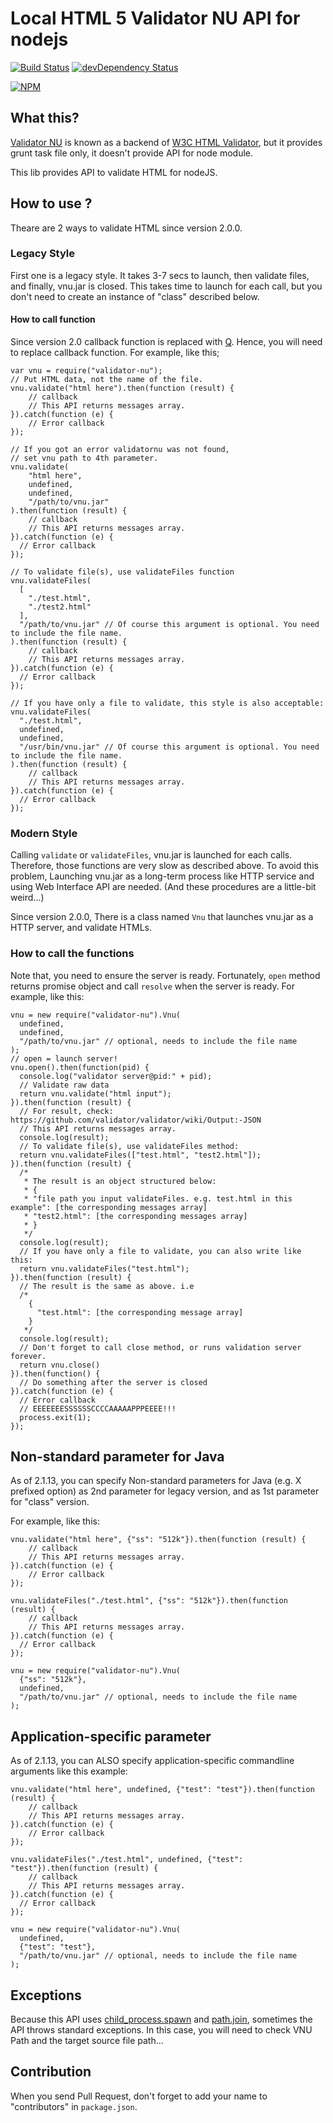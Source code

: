 # Local HTML 5 Validator NU API for nodejs

[![Build Status](https://travis-ci.org/hiroaki-yamamoto/node-validator-nu.svg?branch=master)](https://travis-ci.org/hiroaki-yamamoto/node-validator-nu)
[![devDependency Status](https://david-dm.org/hiroaki-yamamoto/node-validator-nu/dev-status.svg)](https://david-dm.org/hysoftware/node-validator-nu#info=devDependencies)

[![NPM](https://nodei.co/npm/validator-nu.png?downloads=true&downloadRank=true)](https://nodei.co/npm/validator-nu/)

## What this?

[Validator NU](http://validator.github.io/validator/) is known as a backend of
[W3C HTML Validator](http://validator.w3.org/), but it provides grunt task
file only, it doesn't provide API for node module.

This lib provides API to validate HTML for nodeJS.

## How to use ?
Theare are 2 ways to validate HTML since version 2.0.0.

### Legacy Style
First one is a legacy style. It takes 3-7 secs to launch, then validate files,
and finally, vnu.jar is closed. This takes time to launch for each call,
but you don't need to create an instance of "class" described below.

#### How to call function
Since version 2.0 callback function is replaced with
[Q](https://github.com/kriskowal/q). Hence, you will need to replace callback
function. For example, like this;

```node
var vnu = require("validator-nu");
// Put HTML data, not the name of the file.
vnu.validate("html here").then(function (result) {
    // callback
    // This API returns messages array.
}).catch(function (e) {
    // Error callback
});

// If you got an error validatornu was not found,
// set vnu path to 4th parameter.
vnu.validate(
    "html here",
    undefined,
    undefined,
    "/path/to/vnu.jar"
).then(function (result) {
    // callback
    // This API returns messages array.
}).catch(function (e) {
  // Error callback
});

// To validate file(s), use validateFiles function
vnu.validateFiles(
  [
    "./test.html",
    "./test2.html"
  ],
  "/path/to/vnu.jar" // Of course this argument is optional. You need to include the file name.
).then(function (result) {
    // callback
    // This API returns messages array.
}).catch(function (e) {
  // Error callback
});

// If you have only a file to validate, this style is also acceptable:
vnu.validateFiles(
  "./test.html",
  undefined,
  undefined,
  "/usr/bin/vnu.jar" // Of course this argument is optional. You need to include the file name.
).then(function (result) {
    // callback
    // This API returns messages array.
}).catch(function (e) {
  // Error callback
});
```

### Modern Style
Calling ```validate``` or ```validateFiles```, vnu.jar is launched for
each calls. Therefore, those functions are very slow as described above.
To avoid this problem, Launching vnu.jar as a long-term process
like HTTP service and using Web Interface API are needed.
(And these procedures are a little-bit weird...)

Since version 2.0.0, There is a class named ```Vnu``` that launches vnu.jar
as a HTTP server, and validate HTMLs.

### How to call the functions
Note that, you need to ensure the server is ready. Fortunately, ```open```
method returns promise object and call ```resolve``` when the server is ready.
For example, like this:

```node
vnu = new require("validator-nu").Vnu(
  undefined,
  undefined,
  "/path/to/vnu.jar" // optional, needs to include the file name
);
// open = launch server!
vnu.open().then(function(pid) {
  console.log("validator server@pid:" + pid);
  // Validate raw data
  return vnu.validate("html input");
}).then(function (result) {
  // For result, check: https://github.com/validator/validator/wiki/Output:-JSON
  // This API returns messages array.
  console.log(result);
  // To validate file(s), use validateFiles method:
  return vnu.validateFiles(["test.html", "test2.html"]);
}).then(function (result) {
  /*
   * The result is an object structured below:
   * {
   * "file path you input validateFiles. e.g. test.html in this example": [the corresponding messages array]
   * "test2.html": [the corresponding messages array]
   * }
   */
  console.log(result);
  // If you have only a file to validate, you can also write like this:
  return vnu.validateFiles("test.html");
}).then(function (result) {
  // The result is the same as above. i.e
  /*
    {
      "test.html": [the corresponding message array]
    }
   */
  console.log(result);
  // Don't forget to call close method, or runs validation server forever.
  return vnu.close()
}).then(function() {
  // Do something after the server is closed
}).catch(function (e) {
  // Error callback
  // EEEEEEESSSSSSCCCCAAAAAPPPEEEE!!!
  process.exit(1);
});
```

## Non-standard parameter for Java
As of 2.1.13, you can specify Non-standard parameters for Java (e.g. X prefixed option)
as 2nd parameter for legacy version, and as 1st parameter for "class" version.

For example, like this:

```node
vnu.validate("html here", {"ss": "512k"}).then(function (result) {
    // callback
    // This API returns messages array.
}).catch(function (e) {
    // Error callback
});

vnu.validateFiles("./test.html", {"ss": "512k"}).then(function (result) {
    // callback
    // This API returns messages array.
}).catch(function (e) {
  // Error callback
});

vnu = new require("validator-nu").Vnu(
  {"ss": "512k"},
  undefined,
  "/path/to/vnu.jar" // optional, needs to include the file name
);
```

## Application-specific parameter
As of 2.1.13, you can ALSO specify application-specific commandline arguments like this example:
```node
vnu.validate("html here", undefined, {"test": "test"}).then(function (result) {
    // callback
    // This API returns messages array.
}).catch(function (e) {
    // Error callback
});

vnu.validateFiles("./test.html", undefined, {"test": "test"}).then(function (result) {
    // callback
    // This API returns messages array.
}).catch(function (e) {
  // Error callback
});

vnu = new require("validator-nu").Vnu(
  undefined,
  {"test": "test"},
  "/path/to/vnu.jar" // optional, needs to include the file name
);
```

## Exceptions
Because this API uses [child_process.spawn](http://nodejs.org/api/child_process.html#child_process_child_process_spawn_command_args_options) and
[path.join](http://nodejs.org/api/path.html#path_path_join_path1_path2), sometimes the API throws
standard exceptions. In this case, you will need to check VNU Path and the target source file path...

## Contribution

When you send Pull Request, don't forget to add your name to "contributors" in
`package.json`.
